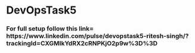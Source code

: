 # DevOpsTask5
<h3>For full setup follow this link= https://www.linkedin.com/pulse/devopstask5-ritesh-singh/?trackingId=CXGMIkYdRX2cRNPKjO2p9w%3D%3D</h3>
